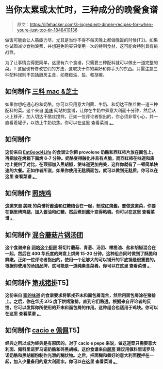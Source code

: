 # 当你太累或太忙时，三种成分的晚餐食谱

> 原文：<https://lifehacker.com/3-ingredient-dinner-recipes-for-when-youre-just-too-tir-1848410136>

做饭可能会让人筋疲力尽，尤其是当你不得不每天晚上都做晚饭的时候(T2)。如果你试图减少食物浪费，并想避免购买只使用一次的特制食材，这可能会特别具有挑战性。



为了让事情变得更简单，这里有六个食谱，只需要三种配料就可以做出一道完整的菜。T 这里也有修改它们的方法，这取决于你的喜好和你手头的东西。只需注意三种配料规则不包括厨房主食，如橄榄油、盐、和胡椒。

## 如何制作 [**三料 mac &芝士**](https://tasty.co/recipe/3-ingredient-mac-cheese)

如果你想吃通心粉和奶酪，你可以只用意大利面、牛奶、和切达干酪丝做一道三种配料的菜。这个来自 [美味](https://tasty.co/) 网站的食谱，让你在牛奶中煮意大利面十分钟，然后从火上移开，加入切达干酪丝搅拌。正如一位评论者指出的，你必须非常小心，并一直看着罐子，以防止牛奶烧焦。你可以在这里 查看菜谱 [。](https://tasty.co/recipe/3-ingredient-mac-cheese)

## 如何制作[](https://www.eatgood4life.com/super-easy-tomato-cheese-toasts/)

**这份来自 [EatGood4Life](https://www.eatgood4life.com/) 的食谱让你把 provolone 奶酪和西红柿片放在面包上，再把放在烤箱下面烤 6-7 分钟。奶酪变得融化并且有点脆，而西红柿在味道和质地上提供了对比。在顶部加入黑胡椒，使味道更加完美，这样你就有了一顿简单快速的大餐。正如作者所说，如果你使用无麸质面包，就可以做到无麸质。你可以在这里 查看菜谱 [。](https://www.eatgood4life.com/super-easy-tomato-cheese-toasts/)**

## **如何制作 [**照烧鸡**](https://tasty.co/recipe/3-ingredient-teriyaki-chicken)**

**这道来自 [美味](https://tasty.co/) 的菜谱将酱油和红糖结合在一起，制成红烧酱。要做这道菜，你要在锅里烤鸡腿，加入酱油和红糖，然后煮到酱汁变得粘稠。你可以在这里 查看菜谱 [。](https://tasty.co/recipe/3-ingredient-teriyaki-chicken)**

## **如何制作 [**混合蘑菇片锅汤团**](https://www.thekitchn.com/mushroom-sheet-pan-gnocchi-22997409)**

**这个食谱来自 [网站这个厨房](https://www.thekitchn.com/) 将切片蘑菇、青葱、汤团、橄榄油、盐和胡椒混合在一起，然后在 400 华氏度的烤盘上烘烤 15-20 分钟。这种组合同时做到了酥脆和鲜嫩。正如一位评论者指出的，使用一个足够大的可以铺开的平底锅是很重要的。根据你使用的汤团品牌，这可能是一道纯素食菜肴。你可以在这里 查看菜谱 [。](https://www.thekitchn.com/mushroom-sheet-pan-gnocchi-22997409)**

## **如何制作 [**第戎猪排**](https://www.tasteofhome.com/recipes/dijon-pork-chops/)T5】**

**这份来自 [家的味道](https://www.tasteofhome.com/) 的食谱要求将第戎芥末和面包屑混合，然后用面包屑涂在猪排上。之后，你在华氏 375 度下烘烤猪排，直到它们熟透。根据来自评论者的反馈，它可以发挥你所使用的芥末和面包屑的作用。这种组合也适用于鸡块。你可以在这里 查看菜谱 [。](https://www.tasteofhome.com/recipes/dijon-pork-chops/)**

## **如何制作 [**cacio e 佩佩**](https://www.thekitchn.com/cacio-e-pepe-2-22994320)T5】**

**经典之所以成为经典是有原因的。对于 cacio e pepe 来说，做这道菜只需要意大利面、佩科里诺罗马诺奶酪和碎黑胡椒。这份食谱来自[厨房](https://www.thekitchn.com/) 建议用佩科里诺罗马诺奶酪和黑胡椒粉制作光滑的糊状物。之后，把面糊和煮好的意大利面搅拌在一起，加入少量备用的意大利面水。你可以在这里 查看菜谱 [。](https://www.thekitchn.com/cacio-e-pepe-2-22994320)**